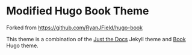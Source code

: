 # Modified Hugo Book Theme

Forked from https://github.com/RyanJField/hugo-book

This theme is a combination of the [Just the Docs](https://github.com/pmarsceill/just-the-docs) Jekyll theme and [Book](https://github.com/alex-shpak/hugo-book) Hugo theme.
